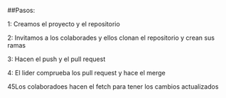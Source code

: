 
##Pasos:

1: Creamos el proyecto y el repositorio

2: Invitamos a los colaborades y ellos clonan el repositorio y crean sus ramas

3: Hacen el push y el pull request

4: El lider comprueba los pull request y hace el merge

45Los colaboradoes hacen el fetch para tener los cambios actualizados

